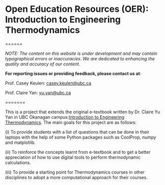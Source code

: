 # Open Education Resources (OER): Introduction to Engineering Thermodynamics


======

_NOTE: The content on this website is under development and may contain typographical errors or inaccuracies. We are dedicated to enhancing the quality and accuracy of our content._

**For reporting issues or providing feedback, please contact us at**:


Prof. Casey Keulen: casey.keulen@ubc.ca

Prof. Claire Yan: yu.yan@ubc.ca


=======

This is a project that extends the original e-textbook written by Dr. Claire Yu Yan in UBC Okanagan campus:[Introduction to Engineering Thermodynamics](https://pressbooks.bccampus.ca/thermo1). The main goals for this project are as follows:

(i) To provide students with a list of questions that can be done in their laptops with the help of some Python packages such as CoolProp, numpy and matplotlib. 

(ii) To reinforce the concepts learnt from e-textbook and to get a better appreciation of how to use digital tools to perform thermodynamic calculations.

(iii) To provide a starting point for Thermodynamics courses in other disciplines to adopt a more computational approach for their courses.

```{tableofcontents}
```
